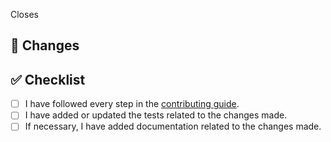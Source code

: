 Closes <!-- #issues -->

## 🎯 Changes

<!-- describe the changes you have made -->

## ✅ Checklist

- [ ] I have followed every step in the [contributing guide](https://github.com/saud-alnasser/starflux/blob/main/CONTRIBUTING.md).
- [ ] I have added or updated the tests related to the changes made.
- [ ] If necessary, I have added documentation related to the changes made.
